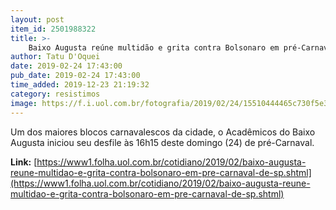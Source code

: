 ```yaml
---
layout: post
item_id: 2501988322
title: >-
    Baixo Augusta reúne multidão e grita contra Bolsonaro em pré-Carnaval de SP
author: Tatu D'Oquei
date: 2019-02-24 17:43:00
pub_date: 2019-02-24 17:43:00
time_added: 2019-12-23 21:19:32
category: resistimos
image: https://f.i.uol.com.br/fotografia/2019/02/24/15510444465c730f5e3bdb2_1551044446_3x2_rt.jpg
---
```


​Um dos maiores blocos carnavalescos da cidade, o Acadêmicos do Baixo Augusta iniciou seu desfile às 16h15 deste domingo (24) de pré-Carnaval.

**Link:** [https://www1.folha.uol.com.br/cotidiano/2019/02/baixo-augusta-reune-multidao-e-grita-contra-bolsonaro-em-pre-carnaval-de-sp.shtml](https://www1.folha.uol.com.br/cotidiano/2019/02/baixo-augusta-reune-multidao-e-grita-contra-bolsonaro-em-pre-carnaval-de-sp.shtml)


